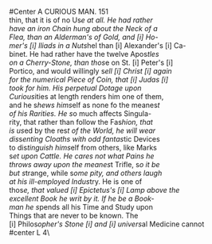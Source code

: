#Center A CURIOUS MAN. 151\
thin, that it is of no Us*e at all. He had rather\
have an iron Chain hung about the Neck of a\
Flea, than an Alderman's of Gold, and [i] Ho-\
mer's [i] Iliads in a Nuts*hel than [i] Alexander's [i] Ca-\
binet. He had rather have the twelve Apos*tles\
on a Cherry-Stone, than thos*e on St. [i] Peter's [i]\
Portico, and would willingly s*ell [i] Christ [i] again\
for the numerical Piece of Coin, that [i] Judas [i]\
took for him. His perpetual Dotage upon\
Curious*ities at length renders him one of them,\
and he s*hews hims*elf as none fo the meanes*t\
of his Rarities. He s*o much affects Singula-\
rity, that rather than follow the Fas*hion, that\
is us*ed by the res*t of the World, he will wear\
dis*s*enting Cloaths with odd fantas*tic Devices\
to dis*tinguish hims*elf from others, like Marks\
s*et upon Cattle. He cares not what Pains he\
throws away upon the meanes*t Trifle, s*o it be\
but s*trange, while s*ome pity, and others laugh\
at his ill-employed Indus*try. He is one of\
thos*e, that valued [i] Epictetus's [i] Lamp above the\
excellent Book he writ by it. If he be a Book-\
man he s*pends all his Time and Study upon\
Things that are never to be known. The\
[i] Philos*opher's Stone [i] and [i] univers*al Medicine cannot\
#center L 4\
